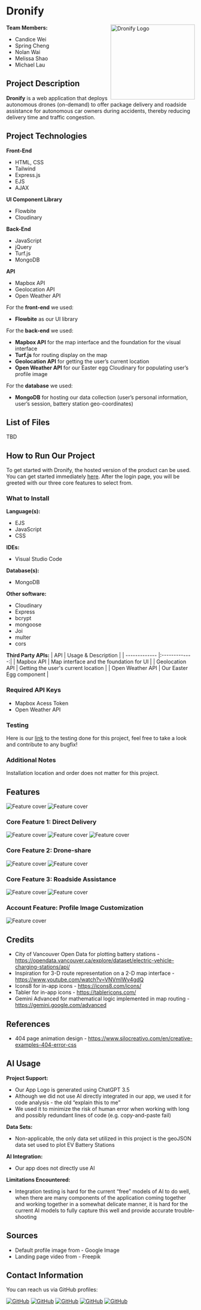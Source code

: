 # Dronify

<img src="./public/images/logo.png" align="right"
     alt="Dronify Logo" width="225" height="200">

**Team Members:**

- Candice Wei
- Spring Cheng
- Nolan Wai
- Melissa Shao
- Michael Lau

## Project Description

**Dronify** is a web application that deploys autonomous drones (on-demand) to offer package delivery and roadside assistance for autonomous car owners during accidents, thereby reducing delivery time and traffic congestion.

## Project Technologies
**Front-End**
* HTML, CSS 
* Tailwind
* Express.js
* EJS
* AJAX

**UI Component Library**
* Flowbite
* Cloudinary

**Back-End**
* JavaScript
* jQuery
* Turf.js
* MongoDB

**API**
* Mapbox API
* Geolocation API
* Open Weather API


For the **front-end** we used:
* **Flowbite** as our UI library

For the **back-end** we used:
* **Mapbox API** for the map interface and the foundation for the visual interface
* **Turf.js** for routing display on the map
* **Geolocation API** for getting the user’s current location
* **Open Weather API** for our Easter egg
Cloudinary for populating user’s profile image

For the **database** we used:
* **MongoDB** for hosting our data collection (user’s personal information, user’s session, battery station geo-coordinates)

## List of Files
TBD

## How to Run Our Project
To get started with Dronify, the hosted version of the product can be used. You can get started immediately [here](https://dronify-mbme.onrender.com/). After the login page, you will be greeted with our three core features to select from.

### What to Install

**Language(s):**
* EJS
* JavaScript
* CSS

**IDEs:**
* Visual Studio Code

**Database(s):**
* MongoDB

**Other software:**
* Cloudinary
* Express
* bcrypt
* mongoose
* Joi
* multer
* cors

**Third Party APIs:**
| API        | Usage & Description        |
| ------------- |:-------------:|
| Mapbox API      | Map interface and the foundation for UI |
| Geolocation API | Getting the user's current location    |
| Open Weather API | Our Easter Egg component    |

### Required API Keys
* Mapbox Acess Token
* Open Weather API

### Testing
Here is our [link](https://docs.google.com/spreadsheets/d/14Fitry6ACC5__D6XGdvO7034vG4NWeVpk5qbL6u0m30/edit?usp=sharing) to the testing done for this project, feel free to take a look and contribute to any bugfix!

### Additional Notes
Installation location and order does not matter for this project.

## Features
<img src="./public/images/Feature_cover.png"
     alt="Feature cover" width=full height=full>
<img src="./public/images/Feature_1.png"
     alt="Feature cover" width=full height=full>

### Core Feature 1: Direct Delivery
<img src="./public/images/Feature_2.png"
     alt="Feature cover" width=full height=full>
<img src="./public/images/Feature_3.png"
     alt="Feature cover" width=full height=full>
<img src="./public/images/Feature_4.png"
     alt="Feature cover" width=full height=full>

### Core Feature 2: Drone-share
<img src="./public/images/Feature_5.png"
     alt="Feature cover" width=full height=full>
<img src="./public/images/Feature_6.png"
     alt="Feature cover" width=full height=full>

### Core Feature 3: Roadside Assistance
<img src="./public/images/Feature_7.png"
     alt="Feature cover" width=full height=full>
<img src="./public/images/Feature_8.png"
     alt="Feature cover" width=full height=full>

### Account Feature: Profile Image Customization
<img src="./public/images/Feature_9.png"
     alt="Feature cover" width=full height=full>

## Credits
* City of Vancouver Open Data for plotting battery stations -
https://opendata.vancouver.ca/explore/dataset/electric-vehicle-charging-stations/api/
* Inspiration for 3-D route representation on a 2-D map interface - https://www.youtube.com/watch?v=VNVmlWv4gdQ
* Icons8 for in-app icons - https://icons8.com/icons/
* Tabler for in-app icons - https://tablericons.com/
* Gemini Advanced for mathematical logic implemented in map routing - https://gemini.google.com/advanced

## References
* 404 page animation design - https://www.silocreativo.com/en/creative-examples-404-error-css

## AI Usage
**Project Support:**
* Our App Logo is generated using ChatGPT 3.5
* Although we did not use AI directly integrated in our app, we used it for code analysis - the old “explain this to me”
* We used it to minimize the risk of human error when working with long and possibly redundant lines of code (e.g. copy-and-paste fail)

**Data Sets:**
* Non-applicable, the only data set utilized in this project is the geoJSON data set used to plot EV Battery Stations

**AI Integration:**
* Our app does not directly use AI

**Limitations Encountered:**
* Integration testing is hard for the current “free” models of AI to do well, when there are many components of the application coming together and working together in a somewhat delicate manner, it is hard for the current AI models to fully capture this well and provide accurate trouble-shooting

## Sources
* Default profile image from - Google Image
* Landing page video from - Freepik

## Contact Information

You can reach us via GitHub profiles:

[![GitHub](https://img.shields.io/badge/GitHub-CandiceWei-blue?logo=github)](https://github.com/candiceweily)
[![GitHub](https://img.shields.io/badge/GitHub-NolanWai-blue?logo=github)](https://github.com/nueiwai)
[![GitHub](https://img.shields.io/badge/GitHub-MelissaShao-blue?logo=github)](https://github.com/Melissa-Shao)
[![GitHub](https://img.shields.io/badge/GitHub-MichaelLau-blue?logo=github)](https://github.com/energized36)
[![GitHub](https://img.shields.io/badge/GitHub-SpringCheng-blue?logo=github)](https://github.com/spring-cheng)